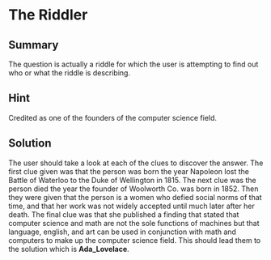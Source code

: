 <h1>The Riddler</h1>
<h2>Summary</h2>
The question is actually a riddle for which the user is attempting to find out who or what the riddle is describing.
<h2>Hint</h2>
Credited as one of the founders of the computer science field.
<h2>Solution</h2>
The user should take a look at each of the clues to discover the answer. The first clue given was that the person was born the year Napoleon lost the Battle of Waterloo to the Duke of Wellington in 1815. The next clue was the person died the year the founder of Woolworth Co. was born in 1852. Then they were given that the person is a women who defied social norms of that time, and that her work was not widely accepted until much later after her death. The final clue was that she published a finding that stated that computer science and math are not the sole functions of machines but that language, english, and art can be used in conjunction with math and computers to make up the computer science field. This should lead them to the solution which is <b>Ada_Lovelace</b>.
